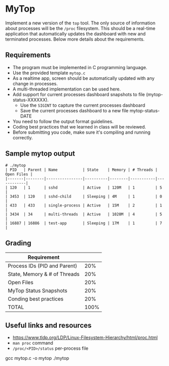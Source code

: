 MyTop
=====
Implement a new version of the `top` tool. The only source of information about processes  will be the `/proc` filesystem. This should be a real-time application that automatically updates the dashboard with new and terminated processes. Below more details about the requirements.

Requirements
------------
- The program must be implemented in C programming language.
- Use the provided template `mytop.c`
- As a realtime app, screen should be automatically updated with any change in processes.
- A multi-threaded implementation can be used here.
- Add support for current processes dashboard snapshots to file (mytop-status-XXXXXX).
  - Use the `SIGINT` to capture the current processes dashboard
  - Save the current processes dashboard to a new file mytop-status-DATE
- You need to follow the output format guidelines.
- Coding best practices that we learned in class will be reviewed.
- Before submitting you code, make sure it's compiling and running correctly.


Sample mytop output
-------------------
```
# ./mytop
| PID   | Parent | Name           | State    | Memory | # Threads | Open Files |
|-------|--------|----------------|----------|--------|-----------|------------|
| 120   | 1      | sshd           | Active   | 120M   | 1         | 5          |
| 3453  | 120    | sshd-child     | Sleeping | 4M     | 1         | 0          |
| 433   | 433    | single-process | Active   | 15M    | 2         | 1          |
| 3434  | 34     | multi-threads  | Active   | 1020M  | 4         | 5          |
| 16887 | 16886  | test-app       | Sleeping | 17M    | 1         | 7          |
```

Grading
-------
| Requirement                    |      |
|--------------------------------|------|
| Process IDs (PID and Parent)   | 20%  |
| State, Memory & # of Threads   | 20%  |
| Open Files                     | 20%  |
| MyTop Status Snapshots         | 20%  |
| Conding best practices         | 20%  |
| TOTAL                          | 100% |

Useful links and resources
--------------------------
- https://www.tldp.org/LDP/Linux-Filesystem-Hierarchy/html/proc.html
- `man proc` command
- `/proc/<PID>/status` per-process file


gcc mytop.c -o mytop
./mytop